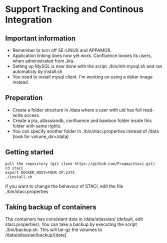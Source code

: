 # Support Tracking and Continous Integration

## Important information
- Remember to turn off SE-LINUX and APPAMOR.
- Application linking does now yet work. Confluence looses its users, when administrated from Jira.
- Setting up MySQL is now done with the script ./bin/init-mysql.sh and ran automaticly by install.sh
- You need to install mysql client. I'm working on using a doker image instead.

## Preperation
- Create a folder structure in /data where a user with uid has full read-write access. 
- Create a jira, atlassiandb, confluence and bamboo folder inside this folder with same rights. 
- You can specify another folder in ./bin/staci.properties instead of /data (look for volume_dir=/data)

## Getting started
```
pull the repository (git clone https://github.com/Praqma/staci.git)
cd staci
export DOCKER_HOST=YOUR-IP:2375
./install.sh
```

If you want to change the behavour of STACI, edit the file ./bin/staci.properties

## Taking backup of containers
The containers has consistant data in /data/atlassian/ (default, edit staci.properties). You can take a backup by executing the script ./bin/backup.sh. This will tar-gz the volumes to /data/atlassian/backup/[date]. 
